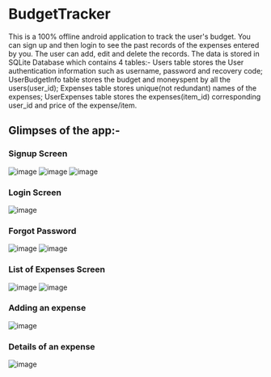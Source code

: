 # BudgetTracker
This is a 100% offline android application to track the user's budget. You can sign up and then login to see the past records of the expenses entered by you. The user can add, edit and delete the records. The data is stored in SQLite Database which contains 4 tables:-
Users table stores the User authentication information such as username, password and recovery code;
UserBudgetInfo table stores the budget and moneyspent by all the users(user_id);
Expenses table stores unique(not redundant) names of the expenses;
UserExpenses table stores the expenses(item_id) corresponding user_id and price of the expense/item.

## Glimpses of the app:-
### Signup Screen
![image](https://user-images.githubusercontent.com/55046164/210106460-b1203d0a-767b-46c5-bdba-96adbae13699.png)
![image](https://user-images.githubusercontent.com/55046164/210106547-93b3bc2e-7029-40a5-9052-dc397f3e4260.png)
![image](https://user-images.githubusercontent.com/55046164/210106786-f57f32e3-1b49-4c93-b0e2-3107d9e2a531.png)

### Login Screen
![image](https://user-images.githubusercontent.com/55046164/210106360-77086d78-f5f0-45b3-ba71-d25f120495b0.png)

### Forgot Password
![image](https://user-images.githubusercontent.com/55046164/210106687-ef83c1cc-4cbb-49c4-8d41-81617d92ce2c.png)
![image](https://user-images.githubusercontent.com/55046164/210106733-ff134eea-d8ff-4560-85bc-91dcaed2c616.png)

### List of Expenses Screen
![image](https://user-images.githubusercontent.com/55046164/210109165-e5686136-ea7c-4788-84f3-9d3c28a30c23.png)
![image](https://user-images.githubusercontent.com/55046164/210109122-914b443d-9260-4316-8514-e8b07f7e82d1.png)

### Adding an expense
![image](https://user-images.githubusercontent.com/55046164/210109226-e253c6d6-c09d-4a1e-b2c6-0e586ecf6845.png)

### Details of an expense
![image](https://user-images.githubusercontent.com/55046164/210109776-a65bf39c-d87c-4a51-8cba-49c8e2accc60.png)
